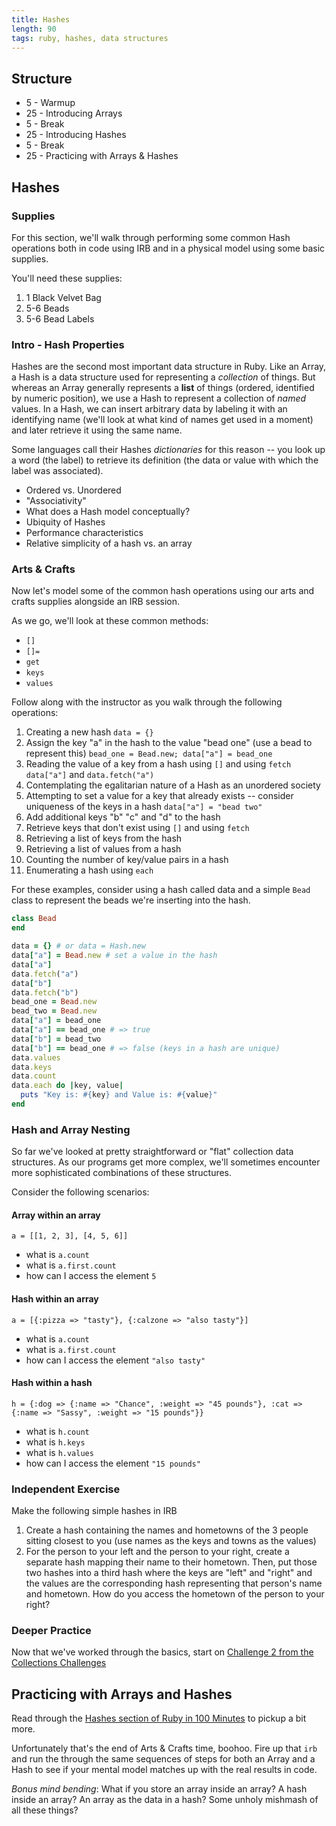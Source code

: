 ```yaml
---
title: Hashes
length: 90
tags: ruby, hashes, data structures
---
```


## Structure

* 5 - Warmup
* 25 - Introducing Arrays
* 5 - Break
* 25 - Introducing Hashes
* 5 - Break
* 25 - Practicing with Arrays & Hashes

## Hashes

### Supplies

For this section, we'll walk through performing some common Hash operations both in code using IRB and in a physical model using some basic supplies.

You'll need these supplies:

1. 1 Black Velvet Bag
2. 5-6 Beads
3. 5-6 Bead Labels

### Intro - Hash Properties

Hashes are the second most important data structure in Ruby. Like an Array, a Hash is a data structure used for representing a _collection_ of things. But whereas an Array generally represents a **list** of things (ordered, identified by numeric position), we use a Hash to represent a collection of *named* values. In a Hash, we can insert arbitrary data by labeling it with an identifying name (we'll look at what kind of names get used in a moment) and later retrieve it using the same name.

Some languages call their Hashes *dictionaries* for this reason -- you look up a word (the label) to retrieve its definition (the data or value with which the label was associated).

* Ordered vs. Unordered
* "Associativity"
* What does a Hash model conceptually?
* Ubiquity of Hashes
* Performance characteristics
* Relative simplicity of a hash vs. an array

### Arts & Crafts

Now let's model some of the common hash operations using our arts and crafts supplies alongside an IRB session.

As we go, we'll look at these common methods:

* `[]`
* `[]=`
* `get`
* `keys`
* `values`

Follow along with the instructor as you walk through the following operations:

1. Creating a new hash `data = {}`
2. Assign the key "a" in the hash to the value "bead one" (use a bead to represent this) `bead_one = Bead.new; data["a"] = bead_one`
3. Reading the value of a key from a hash using `[]` and using `fetch` `data["a"]` and `data.fetch("a")`
4. Contemplating the egalitarian nature of a Hash as an unordered society
5. Attempting to set a value for a key that already exists -- consider uniqueness of the keys in a hash `data["a"] = "bead two"`
6. Add additional keys "b" "c" and "d" to the hash
7. Retrieve keys that don't exist using `[]` and using `fetch`
8. Retrieving a list of keys from the hash
9. Retrieving a list of values from a hash
10. Counting the number of key/value pairs in a hash
11. Enumerating a hash using `each`

For these examples, consider using a hash called data and a simple `Bead` class to represent the beads we're inserting into the hash.

```ruby
class Bead
end

data = {} # or data = Hash.new
data["a"] = Bead.new # set a value in the hash
data["a"]
data.fetch("a")
data["b"]
data.fetch("b")
bead_one = Bead.new
bead_two = Bead.new
data["a"] = bead_one
data["a"] == bead_one # => true
data["b"] = bead_two
data["b"] == bead_one # => false (keys in a hash are unique)
data.values
data.keys
data.count
data.each do |key, value|
  puts "Key is: #{key} and Value is: #{value}"
end
```

### Hash and Array Nesting

So far we've looked at pretty straightforward or "flat" collection data structures. As our programs get more complex, we'll sometimes encounter more sophisticated combinations of these structures.

Consider the following scenarios:

#### Array within an array

```
a = [[1, 2, 3], [4, 5, 6]]
```

* what is `a.count`
* what is `a.first.count`
* how can I access the element `5`

#### Hash within an array

```
a = [{:pizza => "tasty"}, {:calzone => "also tasty"}]
```

* what is `a.count`
* what is `a.first.count`
* how can I access the element `"also tasty"`

#### Hash within a hash

```
h = {:dog => {:name => "Chance", :weight => "45 pounds"}, :cat => {:name => "Sassy", :weight => "15 pounds"}}
```

* what is `h.count`
* what is `h.keys`
* what is `h.values`
* how can I access the element `"15 pounds"`

### Independent Exercise

Make the following simple hashes in IRB

1. Create a hash containing the names and hometowns of the 3 people sitting closest to you (use names as the keys and towns as the values)
2. For the person to your left and the person to your right, create a separate hash mapping their name to their hometown. Then, put those two hashes into a third hash where the keys are "left" and "right" and the values are the corresponding hash representing that person's name and hometown. How do you access the hometown of the person to your right?

### Deeper Practice

Now that we've worked through the basics, start on [Challenge 2 from the Collections Challenges](https://github.com/turingschool/challenges/blob/master/collections.markdown#2-state-capitals)

## Practicing with Arrays and Hashes

Read through the [Hashes section of Ruby in 100 Minutes](http://tutorials.jumpstartlab.com/projects/ruby_in_100_minutes.html#8.-hashes) to pickup a bit more.

Unfortunately that's the end of Arts & Crafts time, boohoo. Fire up that `irb` and run the through the same sequences of steps for both an Array and a Hash to see if your mental model matches up with the real results in code.

*Bonus mind bending*: What if you store an array inside an array? A hash inside an array? An array as the data in a hash? Some unholy mishmash of all these things?
